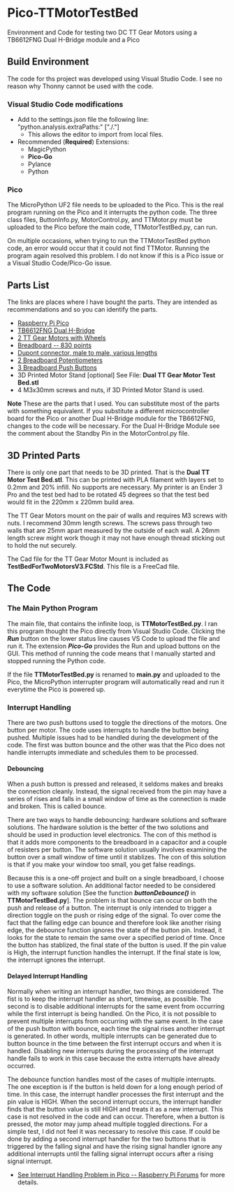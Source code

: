 # Pico-TTMotorTestBed
Environment and Code for testing two DC TT Gear Motors using a TB6612FNG Dual H-Bridge module and a Pico

## Build Environment
The code for ths project was developed using Visual Studio Code.  I see no reason why Thonny cannot be used with the code.

### Visual Studio Code modifications

* Add to the settings.json file the following line:<br/>
  "python.analysis.extraPaths:" ["./."]
  * This allows the editor to import from local files.
* Recommended (**Required**) Extensions:
  * MagicPython
  * **Pico-Go**
  * Pylance
  * Python

### Pico
The MicroPython UF2 file needs to be uploaded to the Pico.  This is the real program running on the Pico and it interrupts the
python code.  The three class files, ButtonInfo.py, MotorControl.py, and TTMotor.py must be uploaded to the Pico before the main
code, TTMotorTestBed.py, can run.

On multiple occasions, when trying to run the TTMotorTestBed python code, an error would occur that it could not find TTMotor.
Running the program again resolved this problem.  I do not know if this is a Pico issue or a Visual Studio Code/Pico-Go issue.

## Parts List
The links are places where I have bought the parts.  They are intended as recommendations and so you can 
identify the parts.

* [Raspberry Pi Pico](https://www.seeedstudio.com/Raspberry-Pi-Pico-p-4832.html)
* [TB6612FNG Dual H-Bridge](https://www.amazon.com/dp/B08J3S6G2N?psc=1&ref=ppx_yo2_dt_b_product_details&pldnSite=1)
* [2 TT Gear Motors with Wheels](https://smile.amazon.com/dp/B098Q1BCX5?psc=1&ref=ppx_yo2_dt_b_product_details)
* [Breadboard -- 830 points](https://smile.amazon.com/DEYUE-Solderless-Prototype-Breadboard-Points/dp/B07NVWR495/ref=sr_1_8?crid=1AAPZPBJRNTO9&keywords=breadboard&qid=1636086519&s=electronics&sprefix=breadbo%2Celectronics%2C296&sr=1-8)
* [Dupont connector, male to male, various lengths](https://smile.amazon.com/Elegoo-EL-CP-004-Multicolored-Breadboard-arduino/dp/B01EV70C78/ref=sr_1_3?crid=1KPAZ3AVHP07W&keywords=dupont+connectors&qid=1636086746&s=electronics&sprefix=dupont+connectors%2Celectronics%2C80&sr=1-3)
* [2 Breadboard Potentiometers](https://smile.amazon.com/dp/B09G9TBY38?psc=1&ref=ppx_yo2_dt_b_product_details)
* [3 Breadboard Push Buttons](https://smile.amazon.com/dp/B07XF3YMJ4?psc=1&ref=ppx_yo2_dt_b_product_details)
* 3D Printed Motor Stand [optional] See File: **Dual TT Gear Motor Test Bed.stl**
* 4 M3x30mm screws and nuts, if 3D Printed Motor Stand is used.

**Note** These are the parts that I used.  You can substitute most of the parts with something equivalent.  If you substitute a different
microcontroller board for the Pico or another Dual H-Bridge module for the TB6612FNG, changes to the code will be necessary.  For the Dual
H-Bridge Module see the comment about the Standby Pin in the MotorControl.py file.

## 3D Printed Parts
There is only one part that needs to be 3D printed.  That is the **Dual TT Motor Test Bed.stl**.  This can be printed with PLA filament with layers
set to 0.2mm and 20% infill.  No supports are necessary.  My printer is an Ender 3 Pro and the test bed had to be rotated 45 degrees so that the
test bed would fit in the 220mm x 220mm build area.

The TT Gear Motors mount on the pair of walls and requires M3 screws with nuts.  I recommend 30mm length screws. The screws pass through two walls
that are 25mm apart measured by the outside of each wall.  A 26mm length screw might work though it may not have enough thread sticking out to hold
the nut securely.

The Cad file for the TT Gear Motor Mount is included as **TestBedForTwoMotorsV3.FCStd**.  This file is a FreeCad file.

## The Code

### The Main Python Program

The main file, that contains the infinite loop, is **TTMotorTestBed.py**.  I ran this program thought the Pico directly from Visual Studio Code.
Clicking the ***Run*** button on the lower status line causes VS Code to upload the file and run it.  The extension ***Pico-Go*** provides the Run and upload 
buttons on the GUI.  This method of running the code means that I manually started and stopped running the Python code.

If the file **TTMotorTestBed.py** is renamed to **main.py** and uploaded to the Pico, the MicroPython interrupter program will automatically read and
run it everytime the Pico is powered up.

### Interrupt Handling

There are two push buttons used to toggle the directions of the motors.  One button per motor.  The code uses interrupts to handle the button being pushed.
Multiple issues had to be handled during the development of the code.  The first was button bounce and the other was that the Pico does not handle 
interrupts immediate and schedules them to be processed.

#### Debouncing

When a push button is pressed and released, it seldoms makes and breaks the connection cleanly.  Instead, the signal received from the pin may have a 
series of rises and falls in a small window of time as the connection is made and broken.  This is  called bounce.

There are two ways to handle debouncing: hardware solutions and software solutions.  The hardware solution is the better of the two solutions and 
should be used in production level electronics.  The con of this method is that it adds more components to the breadboard in a capacitor and a couple 
of resisters per button.  The software solution usually involves examining the button over a small window of time until it stablizes.  The con of
this solution is that if you make your window too small, you get false readings.

Because this is a one-off project and built on a single breadboard, I choose to use a software solution.  An additional factor needed to be considered
with my software solution [See the function ***buttonDebounce()*** in **TTMotorTestBed.py**].  The problem is that bounce can occur on both the push 
and release of a button.  The interrupt is only intended to trigger a direction toggle on the push or rising edge of the signal.  To over come the
fact that the falling edge can bounce and therefore look like another rising edge, the debounce function ignores the state of the button pin.
Instead, it looks for the state to remain the same over a specified period of time.  Once the button has stablized, the final state of the button
is used.  If the pin value is High, the interrupt function handles the interrupt.  If the final state is low, the interrupt ignores the interrupt.

#### Delayed Interrupt Handling

Normally when writing an interrupt handler, two things are considered.  The fist is to keep the interrupt handler as short, timewise, as possible.
The second is to disable additional interrupts for the same event from occurring while the first interrupt is being handled.  On the Pico, it is
not possible to prevent multiple interrupts from occurring with the same event.  In the case of the push button with bounce, each time the signal
rises another interrupt is generated.  In other words, multiple interrupts can be generated due to button bounce in the time between the first
interrupt occurs and when it is handled.  Disabling new interrupts during the processing of the interrupt handle fails to work in this case because
the extra interrupts have already occurred.

The debounce function handles most of the cases of multiple interrupts.  The one exception is if the button is held down for a long enough period
of time.  In this case, the interrupt handler processes the first interrupt and the pin value is HIGH.  When the second interrupt occurs, the
interrupt handler finds that the button value is still HIGH and treats it as a new interrupt.  This case is not resolved in the code and can
occur.  Therefore, when a button is pressed, the motor may jump ahead multiple toggled directions.  For a simple test, I did not feel it
was necessary to resolve this case.  If could be done by adding a second interrupt handler for the two buttons that is triggered by the
falling signal and have the rising signal handler ignore any additional interrupts until the falling signal interrupt occurs after a rising
signal interrupt.

* [See Interrupt Handling Problem in Pico -- Raspberry Pi Forums](https://forums.raspberrypi.com/viewtopic.php?t=319655) for more details.


